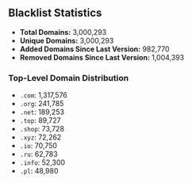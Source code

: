 ## Blacklist Statistics

- **Total Domains:** 3,000,293
- **Unique Domains:** 3,000,293
- **Added Domains Since Last Version:** 982,770
- **Removed Domains Since Last Version:** 1,004,393

### Top-Level Domain Distribution

-  `.com`: 1,317,576
-  `.org`: 241,785
-  `.net`: 189,253
-  `.top`: 89,727
-  `.shop`: 73,728
-  `.xyz`: 72,262
-  `.io`: 70,750
-  `.ru`: 62,783
-  `.info`: 52,300
-  `.pl`: 48,980

